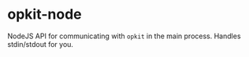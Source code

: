 # opkit-node

NodeJS API for communicating with `opkit` in the main process.
Handles stdin/stdout for you.

